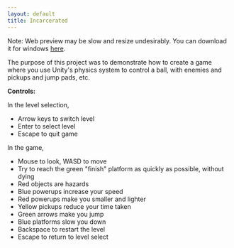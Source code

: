 ```yaml
---
layout: default
title: Incarcerated
---
```

Note: Web preview may be slow and resize undesirably. You can download it for windows [here](/assets/scripting-assets/Incarcerated/win.zip).

The purpose of this project was to demonstrate how to create a game where you use Unity's physics system to control a ball, with enemies and pickups and jump pads, etc. 

**Controls:**

In the level selection,

- Arrow keys to switch level
- Enter to select level
- Escape to quit game

In the game,

- Mouse to look, WASD to move
- Try to reach the green "finish" platform as quickly as possible, without dying
- Red objects are hazards
- Blue powerups increase your speed
- Red powerups make you smaller and lighter
- Yellow pickups reduce your time taken
- Green arrows make you jump
- Blue platforms slow you down
- Backspace to restart the level
- Escape to return to level select
